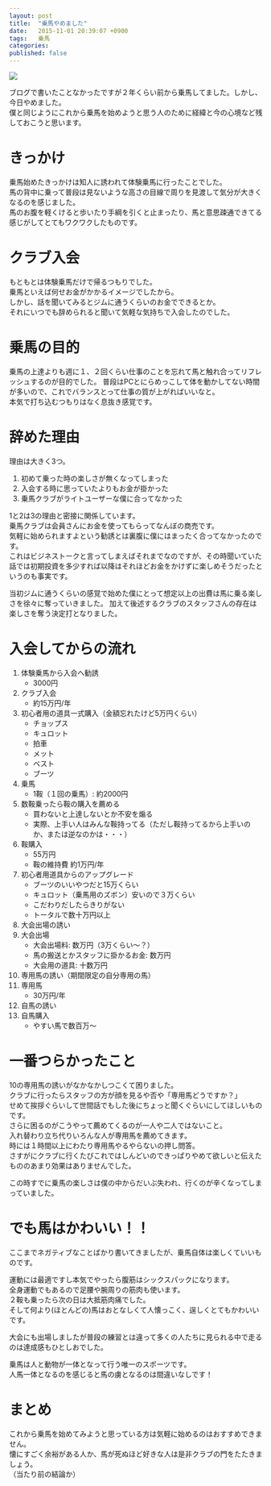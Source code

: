 ```yaml
---
layout: post
title:  "乗馬やめました"
date:   2015-11-01 20:39:07 +0900
tags:   乗馬
categories: 
published: false
---
```


<span itemtype="http://schema.org/Photograph" itemscope="itemscope"><img class="magnifiable" src="https://lh3.googleusercontent.com/-A3dRw_lGwHc/VZeUlO98nxI/AAAAAAAAOt8/fkl0xuMLL9U/s1024/IMG_1169.JPG" itemprop="image"></span>

ブログで書いたことなかったですが２年くらい前から乗馬してました。しかし、今日やめました。  
僕と同じようにこれから乗馬を始めようと思う人のために経緯と今の心境など残しておこうと思います。

# きっかけ

乗馬始めたきっかけは知人に誘われて体験乗馬に行ったことでした。  
馬の背中に乗って普段は見ないような高さの目線で周りを見渡して気分が大きくなるのを感じました。  
馬のお腹を軽くけると歩いたり手綱を引くと止まったり、馬と意思疎通できてる感じがしてとてもワクワクしたものです。

# クラブ入会

もともとは体験乗馬だけで帰るつもりでした。  
乗馬といえば何せお金がかかるイメージでしたから。  
しかし、話を聞いてみるとジムに通うくらいのお金でできるとか。  
それにいつでも辞められると聞いて気軽な気持ちで入会したのでした。

# 乗馬の目的

乗馬の上達よりも週に１、２回くらい仕事のことを忘れて馬と触れ合ってリフレッシュするのが目的でした。
普段はPCとにらめっこして体を動かしてない時間が多いので、これでバランスとって仕事の質が上がればいいなと。  
本気で打ち込むつもりはなく息抜き感覚です。

# 辞めた理由

理由は大きく3つ。  
1. 初めて乗った時の楽しさが無くなってしまった  
2. 入会する時に思っていたよりもお金が掛かった  
3. 乗馬クラブがライトユーザーな僕に合ってなかった  

1と2は3の理由と密接に関係しています。  
乗馬クラブは会員さんにお金を使ってもらってなんぼの商売です。  
気軽に始められますよという勧誘とは裏腹に僕にはまったく合ってなかったのです。  
これはビジネストークと言ってしまえばそれまでなのですが、その時聞いていた話では初期投資を多少すれば以降はそれほどお金をかけずに楽しめそうだったというのも事実です。

当初ジムに通うくらいの感覚で始めた僕にとって想定以上の出費は馬に乗る楽しさを徐々に奪っていきました。
加えて後述するクラブのスタッフさんの存在は楽しさを奪う決定打となりました。

# 入会してからの流れ

1. 体験乗馬から入会へ勧誘
    - 3000円
2. クラブ入会
    - 約15万円/年
3. 初心者用の道具一式購入（金額忘れたけど5万円くらい）
    - チョップス
    - キュロット
    - 拍車
    - メット
    - ベスト
    - ブーツ
4. 乗馬
    - 1鞍（１回の乗馬）: 約2000円
5. 数鞍乗ったら鞍の購入を薦める
    - 買わないと上達しないとか不安を煽る
    - 実際、上手い人はみんな鞍持ってる（ただし鞍持ってるから上手いのか、または逆なのかは・・・）
6. 鞍購入
    - 55万円
    - 鞍の維持費 約1万円/年
7. 初心者用道具からのアップグレード
    - ブーツのいいやつだと15万くらい
    - キュロット（乗馬用のズボン）安いので３万くらい
    - こだわりだしたらきりがない
    - トータルで数十万円以上
8. 大会出場の誘い
9. 大会出場
    - 大会出場料: 数万円（3万くらい〜？）
    - 馬の搬送とかスタッフに掛かるお金: 数万円
    - 大会用の道具: 十数万円
10. 専用馬の誘い（期間限定の自分専用の馬）
11. 専用馬
    - 30万円/年
12. 自馬の誘い
13. 自馬購入
    - やすい馬で数百万〜

# 一番つらかったこと

10の専用馬の誘いがなかなかしつこくて困りました。  
クラブに行ったらスタッフの方が顔を見るや否や「専用馬どうですか？」  
せめて挨拶ぐらいして世間話でもした後にちょっと聞くぐらいにしてほしいものです。  
さらに困るのがこうやって薦めてくるのが一人や二人ではないこと。  
入れ替わり立ち代りいろんな人が専用馬を薦めてきます。  
時には１時間以上にわたり専用馬やるやらないの押し問答。  
さすがにクラブに行くたびこれではしんどいのできっぱりやめて欲しいと伝えたもののあまり効果はありませんでした。

この時すでに乗馬の楽しさは僕の中からだいぶ失われ、行くのが辛くなってしまっていました。

# でも馬はかわいい！！

ここまでネガティブなことばかり書いてきましたが、乗馬自体は楽しくていいものです。  

運動には最適ですし本気でやったら腹筋はシックスパックになります。  
全身運動でもあるので足腰や腕周りの筋肉も使います。  
２鞍も乗ったら次の日は大抵筋肉痛でした。  
そして何より(ほとんどの)馬はおとなしくて人懐っこく、逞しくとてもかわいいです。  

大会にも出場しましたが普段の練習とは違って多くの人たちに見られる中で走るのは達成感もひとしおでした。  

乗馬は人と動物が一体となって行う唯一のスポーツです。  
人馬一体となるのを感じると馬の虜となるのは間違いなしです！

# まとめ

これから乗馬を始めてみようと思っている方は気軽に始めるのはおすすめできません。  
懐にすごく余裕がある人か、馬が死ぬほど好きな人は是非クラブの門をたたきましょう。  
（当たり前の結論か）

